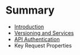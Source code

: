 # Summary

* [Introduction](introduction.md)
* [Versioning and Services](versioning_and_services.md)
* [API Authentication](api_authentication.md)
* Key Request Properties

